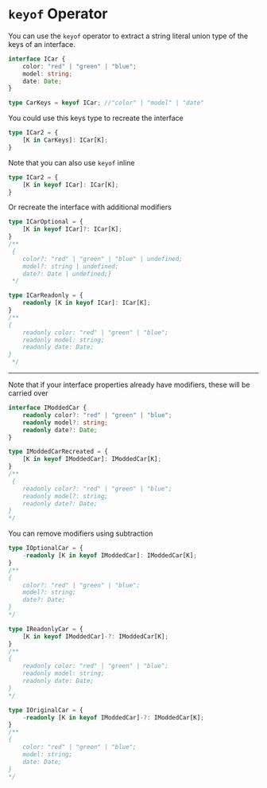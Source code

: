 # `keyof` Operator

You can use the `keyof` operator to extract a string literal union type of the keys of an interface.

```typescript
interface ICar {
    color: "red" | "green" | "blue";
    model: string;
    date: Date;
}

type CarKeys = keyof ICar; //"color" | "model" | "date"
```

You could use this keys type to recreate the interface
```typescript
type ICar2 = {
    [K in CarKeys]: ICar[K];
}
```

Note that you can also use `keyof` inline
```typescript
type ICar2 = {
    [K in keyof ICar]: ICar[K];
}
```

Or recreate the interface with additional modifiers
```typescript
type ICarOptional = {
    [K in keyof ICar]?: ICar[K];
}
/**
 {
    color?: "red" | "green" | "blue" | undefined;
    model?: string | undefined;
    date?: Date | undefined;}
 */
```

```typescript
type ICarReadonly = {
    readonly [K in keyof ICar]: ICar[K];
}
/**
{
    readonly color: "red" | "green" | "blue";
    readonly model: string;
    readonly date: Date;
}
 */
```

---

Note that if your interface properties already have modifiers, these will be carried over

```typescript
interface IModdedCar {
    readonly color?: "red" | "green" | "blue";
    readonly model?: string;
    readonly date?: Date;
}

type IModdedCarRecreated = {
    [K in keyof IModdedCar]: IModdedCar[K];
}
/**
 {
    readonly color?: "red" | "green" | "blue";
    readonly model?: string;
    readonly date?: Date;
}
*/
```

You can remove modifiers using subtraction

```typescript
type IOptionalCar = {
    -readonly [K in keyof IModdedCar]: IModdedCar[K];
}
/**
{
    color?: "red" | "green" | "blue";
    model?: string;
    date?: Date;
}
*/
```

```typescript
type IReadonlyCar = {
    [K in keyof IModdedCar]-?: IModdedCar[K];
}
/**
{
    readonly color: "red" | "green" | "blue";
    readonly model: string;
    readonly date: Date;
}
*/
```

```typescript
type IOriginalCar = {
    -readonly [K in keyof IModdedCar]-?: IModdedCar[K];
}
/**
{
    color: "red" | "green" | "blue";
    model: string;
    date: Date;
}
*/
```